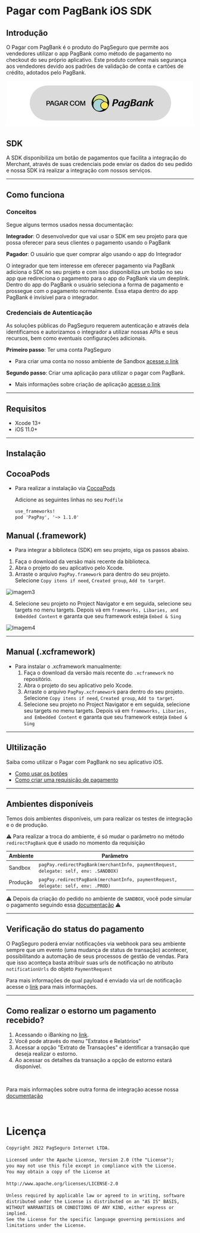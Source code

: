 # Pagar com PagBank iOS SDK

## Introdução
O Pagar com PagBank é o produto do PagSeguro que permite aos vendedores utilizar o app PagBank como método de pagamento no checkout do seu próprio aplicativo. Este produto confere mais segurança aos vendedores devido aos padrões de validação de conta e cartões de crédito, adotados pelo PagBank. 

![botoesPagPay](docs/images/example_light_button.png)

## SDK

A SDK disponibiliza um botão de pagamentos que facilita a integração do Merchant, através de suas credenciais pode enviar os dados do seu pedido e nossa SDK irá realizar a integração com nossos serviços. 

---

## Como funciona

### Conceitos

Segue alguns termos usados nessa documentação:

**Integrador**: O desenvolvedor que vai usar o SDK em seu projeto para que possa oferecer para seus clientes o pagamento usando o PagBank

**Pagador**: O usuário que quer comprar algo usando o app do Integrador

O integrador que tem interesse em oferecer pagamento via PagBank adiciona o SDK no seu projeto e com isso disponibiliza um botão no seu app que redireciona o pagamento para o app do PagBank via um deeplink. Dentro do app do PagBank o usuário seleciona a forma de pagamento e prossegue com o pagamento normalmente. Essa etapa dentro do app PagBank é invísivel para o integrador.

### Credenciais de Autenticação
As soluções públicas do PagSeguro requerem autenticação e através dela identificamos e autorizamos o integrador a utilizar nossas APIs e seus recursos, bem como eventuais configurações adicionais.

**Primeiro passo**: Ter uma conta PagSeguro

- Para criar uma conta no nosso ambiente de Sandbox [acesse o link](https://acesso.pagseguro.uol.com.br/sandbox)

**Segundo passo**: Criar uma aplicação para utilizar o pagar com PagBank.
- Mais informações sobre criação de aplicação [acesse o link](https://dev.pagseguro.uol.com.br/reference/connect-create-client)

___

## Requisitos

- Xcode 13+
- iOS 11.0+

___

## Instalação 

## CocoaPods

- Para realizar a instalação via [CocoaPods](https://cocoapods.org/)   

    Adicione as seguintes linhas no seu `Podfile`

    ```console
    use_frameworks!
    pod 'PagPay', '~> 1.1.0'
    ```

## Manual (.framework)
- Para integrar a biblioteca (SDK) em seu projeto, siga os passos abaixo.
1. Faça o download da versão mais recente da biblioteca.
2. Abra o projeto do seu aplicativo pelo Xcode.
3. Arraste o arquivo `PagPay.framework` para dentro do seu projeto. Selecione `Copy itens if need`, `Created group`, `Add to target`.

![imagem3](https://user-images.githubusercontent.com/68859160/114779283-4a074d80-9d4c-11eb-9ac8-6b0d28185a52.png)

4. Selecione seu projeto no Project Navigator e em seguida, selecione seu targets no menu targets. Depois vá em `frameworks, Libaries, and Embedded Content` e garanta que seu framework esteja `Embed & Sing`

![Imagem4](https://user-images.githubusercontent.com/68859160/114779354-65725880-9d4c-11eb-80bd-7e18eafec923.png)
___

## Manual (.xcframework)

- Para instalar o .xcframework manualmente:
  1. Faça o download da versão mais recente do `.xcframework` no repositório.
  2. Abra o projeto do seu aplicativo pelo Xcode.
  3. Arraste o arquivo `PagPay.xcframework` para dentro do seu projeto. Selecione `Copy itens if need`, `Created group`, `Add to target`.
  4. Selecione seu projeto no Project Navigator e em seguida, selecione seu targets no menu targets. Depois vá em `frameworks, Libaries, and Embedded Content` e garanta que seu framework esteja `Embed & Sing`
___

## Ultilização
Saiba como utilizar o Pagar com PagBank no seu aplicativo iOS.

* [Como usar os botões](docs/buttons.md)
* [Como criar uma requisição de pagamento](docs/how_to_use.md)

___

## Ambientes disponíveis
Temos dois ambientes disponíveis, um para realizar os testes de integração e o de produção.

:warning: Para realizar a troca do ambiente, é só mudar o parâmetro no método `redirectPagBank` que é usado no momento da requisição


| Ambiente | Parâmetro|
|----------|----------|
| Sandbox  | `pagPay.redirectPagBank(merchantInfo, paymentRequest, delegate: self, env: .SANDBOX)`|
| Produção | `pagPay.redirectPagBank(merchantInfo, paymentRequest, delegate: self, env: .PROD)`|

:warning: Depois da criação do pedido no ambiente de `SANDBOX`, você pode simular o pagamento seguindo essa [documentação](https://dev.pagseguro.uol.com.br/reference/pagando-um-pedido-com-deeplink-em-sandbox) :warning:

___


## Verificação do status do pagamento

O PagSeguro poderá enviar notificações via webhook para seu ambiente sempre que um evento (uma mudança de status de transação) acontecer, possibilitando a automação de seus processos de gestão de vendas.
Para que isso aconteça basta atribuir suas urls de notificação no atributo `notificationUrls` do objeto `PaymentRequest`

Para mais informações de qual payload é enviado via url de notificação acesse o [link](https://dev.pagseguro.uol.com.br/reference/charge-webhook) para mais informações.


___


## Como realizar o estorno um pagamento recebido?

1. Acessando o iBanking no [link](https://acesso.pagseguro.uol.com.br/).
2. Você pode através do menu "Extratos e Relatórios" 
3. Acessar a opção "Extrato de Transações" e identificar a transação que deseja realizar o estorno. 
4. Ao acessar os detalhes da transação a opção de estorno estará disponível.


<br>

Para mais informações sobre outra forma de integração acesse nossa [documentação](https://dev.pagseguro.uol.com.br/reference/criando-um-pedido-com-deeplink-pagar-com-pagbank)

<br>

Licença
=======

    Copyright 2022 PagSeguro Internet LTDA.

    Licensed under the Apache License, Version 2.0 (the "License");
    you may not use this file except in compliance with the License.
    You may obtain a copy of the License at

    http://www.apache.org/licenses/LICENSE-2.0

    Unless required by applicable law or agreed to in writing, software
    distributed under the License is distributed on an "AS IS" BASIS,
    WITHOUT WARRANTIES OR CONDITIONS OF ANY KIND, either express or implied.
    See the License for the specific language governing permissions and
    limitations under the License.
